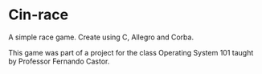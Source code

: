 Cin-race
========

A simple race game. Create using C, Allegro and Corba.

This game was part of a project for the class Operating System 101 taught by Professor Fernando Castor.
